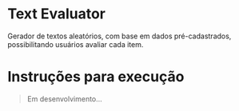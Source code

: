 # Text Evaluator
Gerador de textos aleatórios, com base em dados pré-cadastrados, possibilitando usuários avaliar cada item.

# Instruções para execução
> Em desenvolvimento...